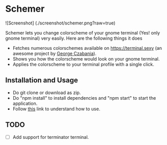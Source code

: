 # Schemer

![Screenshot] (./screenshot/schemer.png?raw=true)

Schemer lets you change colorscheme of your gnome terminal (Yes! only gnome terminal) very easily. Here are the following things it does

- Fetches numerous colorschemes available on https://terminal.sexy (an awesome project by [George Czabania]).
- Shows you how the colorscheme would look on your gnome terminal.
- Applies the colorscheme to your terminal profile with a single click.

## Installation and Usage

- Do git clone <link> or download as zip.
- Do "npm install" to install dependencies and "npm start" to start the application.
- Follow [this] link to understand how to use. 

## TODO
- [ ] Add support for terminator terminal.

[George Czabania]: https://github.com/stayradiated
[this]: https://vimeo.com/230783127
